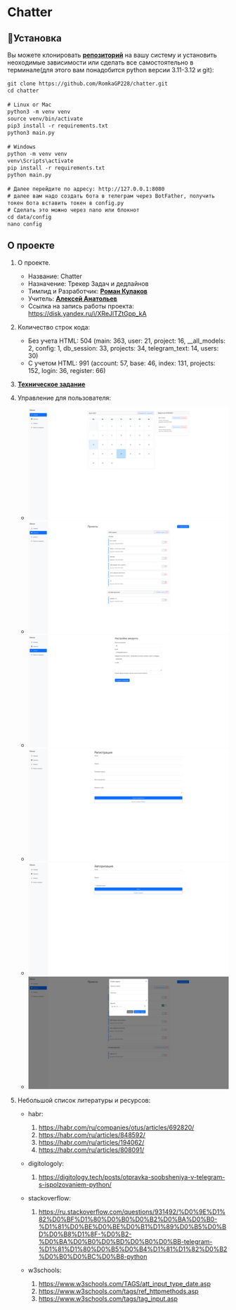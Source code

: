 <h1>Chatter</h1>

## 🧱Установка

Вы можете клонировать [**репозиторий**](https://github.com/RomkaGP228/chatter) на вашу систему и установить
неоходимые зависимости или сделать все самостоятельно в терминале(для этого вам понадобится python версии 3.11-3.12 и
git):

```shell
git clone https://github.com/RomkaGP228/chatter.git
cd chatter

# Linux or Mac
python3 -m venv venv
source venv/bin/activate
pip3 install -r requirements.txt
python3 main.py

# Windows
python -m venv venv
venv\Scripts\activate
pip install -r requirements.txt
python main.py

# Далее перейдите по адресу: http://127.0.0.1:8080
# далее вам надо создать бота в телеграм через BotFather, получить токен бота вставить токен в config.py
# Сделать это можно через nano или блокнот
cd data/config
nano config
```


## О проекте

1. О проекте.
    - Название: Chatter
    - Назначение: Трекер Задач и дедлайнов
    - Тимлид и Разработчик: [**Роман Кулаков**](https://github.com/RomkaGP228)
    - Учитель: [**Алексей Анатольев**](https://github.com/anatolyev)
    - Ссылка на запись работы проекта: https://disk.yandex.ru/i/XReJlTZtGpp_kA
2. Количество строк кода:
    - Без учета HTML: 504 (main: 363, user: 21, project: 16, __all_models: 2, config: 1, db_session: 33, projects: 34, telegram_text: 14, users: 30)
    - С учетом HTML: 991 (account: 57, base: 46, index: 131, projects: 152, login: 36, register: 66)
3. [**Техническое задание**](materials/tecnical_spetification.md)

4. Управление для пользователя:
   - ![](materials/photoes/img.png)
   - ![](materials/photoes/img_1.png)
   - ![](materials/photoes/img_2.png)
   - ![](materials/photoes/img_3.png)
   - ![](materials/photoes/img_4.png)
   - ![](materials/photoes/img_5.png)

5. Небольшой список литературы и ресурсов:
   - habr:
      1. https://habr.com/ru/companies/otus/articles/692820/
      2. https://habr.com/ru/articles/848592/
      3. https://habr.com/ru/articles/194062/
      4. https://habr.com/ru/articles/808091/

   - digitologoly:
      1. https://digitology.tech/posts/otpravka-soobsheniya-v-telegram-s-ispolzovaniem-python/

   - stackoverflow:
      1. https://ru.stackoverflow.com/questions/931492/%D0%9E%D1%82%D0%BF%D1%80%D0%B0%D0%B2%D0%BA%D0%B0-%D1%81%D0%BE%D0%BE%D0%B1%D1%89%D0%B5%D0%BD%D0%B8%D1%8F-%D0%B2-%D0%BA%D0%B0%D0%BD%D0%B0%D0%BB-telegram-%D1%81%D1%80%D0%B5%D0%B4%D1%81%D1%82%D0%B2%D0%B0%D0%BC%D0%B8-python

   - w3schools:
      1. https://www.w3schools.com/TAGS/att_input_type_date.asp
      2. https://www.w3schools.com/tags/ref_httpmethods.asp
      3. https://www.w3schools.com/tags/tag_input.asp